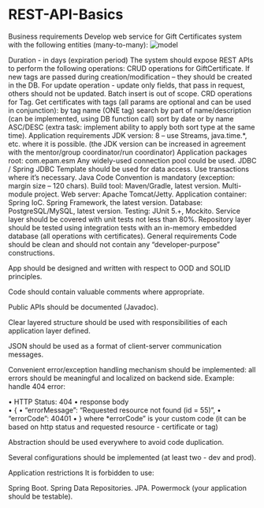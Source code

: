 # REST-API-Basics
Business requirements
Develop web service for Gift Certificates system with the following entities 
 (many-to-many): 
 ![model](https://user-images.githubusercontent.com/52379905/116738465-235b3f00-a9fb-11eb-8b3c-aee22a6cabff.png)

 
Duration - in days (expiration period)
The system should expose REST APIs to perform the following operations:
CRUD operations for GiftCertificate. If new tags are passed during creation/modification – they should be created in the DB. For update operation - update only fields, that pass in request, others should not be updated. Batch insert is out of scope.
CRD operations for Tag.
Get certificates with tags (all params are optional and can be used in conjunction):
by tag name (ONE tag)
search by part of name/description (can be implemented, using DB function call)
sort by date or by name ASC/DESC (extra task: implement ability to apply both sort type at the same time).
Application requirements
JDK version: 8 – use Streams, java.time.*, etc. where it is possible. (the JDK version can be increased in agreement with the mentor/group coordinator/run coordinator)
Application packages root: com.epam.esm
Any widely-used connection pool could be used.
JDBC / Spring JDBC Template should be used for data access.
Use transactions where it’s necessary.
Java Code Convention is mandatory (exception: margin size – 120 chars).
Build tool: Maven/Gradle, latest version. Multi-module project.
Web server: Apache Tomcat/Jetty.
Application container: Spring IoC. Spring Framework, the latest version.
Database: PostgreSQL/MySQL, latest version.
Testing: JUnit 5.+, Mockito.
Service layer should be covered with unit tests not less than 80%.
Repository layer should be tested using integration tests with an in-memory embedded database (all operations with certificates).
General requirements
Code should be clean and should not contain any “developer-purpose” constructions.

App should be designed and written with respect to OOD and SOLID principles.

Code should contain valuable comments where appropriate.

Public APIs should be documented (Javadoc).

Clear layered structure should be used with responsibilities of each application layer defined.

JSON should be used as a format of client-server communication messages.

Convenient error/exception handling mechanism should be implemented: all errors should be meaningful and localized on backend side. Example: handle 404 error:

 • HTTP Status: 404
 • response body    
 • {
 • “errorMessage”: “Requested resource not found (id = 55)”,
 • “errorCode”: 40401
 • }
where *errorCode” is your custom code (it can be based on http status and requested resource - certificate or tag)

Abstraction should be used everywhere to avoid code duplication.

Several configurations should be implemented (at least two - dev and prod).

Application restrictions
It is forbidden to use:

Spring Boot.
Spring Data Repositories.
JPA.
Powermock (your application should be testable).
